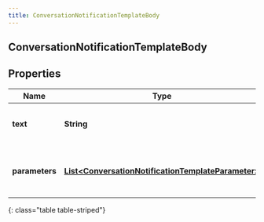 ```yaml
---
title: ConversationNotificationTemplateBody
---
```

## ConversationNotificationTemplateBody


## Properties

| Name | Type | Description | Notes |
| ------------ | ------------- | ------------- | ------------- |
| **text** | <!----><!---->**String**<!----> | Body text. For WhatsApp, ignored. |  [optional] |
| **parameters** | <!----><!---->[**List&lt;ConversationNotificationTemplateParameter&gt;**](ConversationNotificationTemplateParameter.html)<!----> | Template parameters for placeholders in template. |  |
{: class="table table-striped"}



